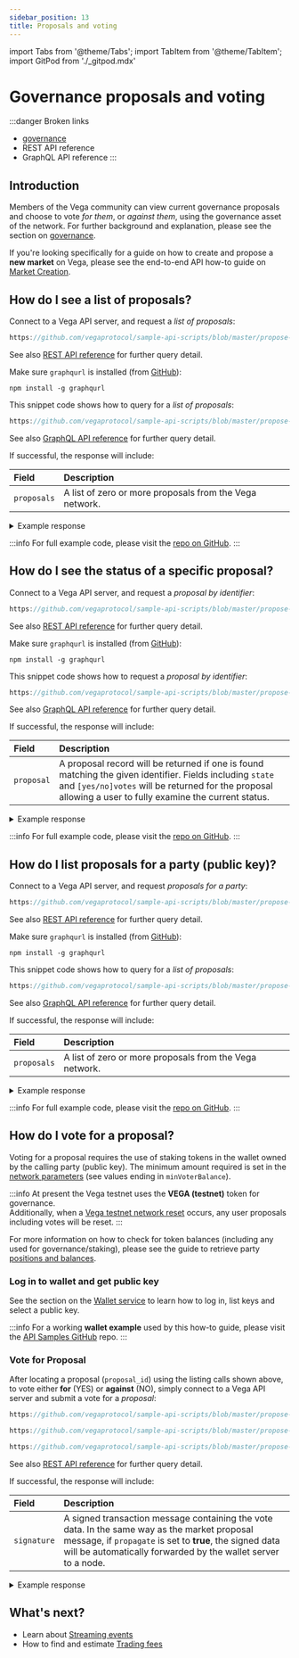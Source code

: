 ```yaml
---
sidebar_position: 13
title: Proposals and voting
---
```

import Tabs from '@theme/Tabs';
import TabItem from '@theme/TabItem';
import GitPod from './_gitpod.mdx'

# Governance proposals and voting

:::danger Broken links
* [governance](https://docs.fairground.vega.xyz/docs/trading-questions/#governance)
* REST API reference
* GraphQL API reference
:::

## Introduction

Members of the Vega community can view current governance proposals and choose to vote *for them*, or *against them*, using the governance asset of the network. For further background and explanation, please see the section on [governance](../trading-questions.md#governance).

If you're looking specifically for a guide on how to create and propose a **new market** on Vega, please see the end-to-end API how-to guide on [Market Creation](create-market.md).

## How do I see a list of proposals?

Connect to a Vega API server, and request a *list of proposals*:  

<GitPod />

<Tabs groupId="codesamples1">
<TabItem value="python-rest" label="Python (REST)">

```js reference
https://github.com/vegaprotocol/sample-api-scripts/blob/master/propose-votes/manage-proposals.py#L91-L95
```

See also [REST API reference](/api/rest/data-node/api/v1/trading_data.html#operation/GetNewMarketProposals) for further query detail.
  
</TabItem>
<TabItem value="shell-graphql" label="Shell (GraphQL)">

Make sure `graphqurl` is installed (from [GitHub](https://github.com/hasura/graphqurl)):

```shell
npm install -g graphqurl
```

This snippet code shows how to query for a *list of proposals*:

```js reference
https://github.com/vegaprotocol/sample-api-scripts/blob/master/propose-votes/manage-proposals-gql.sh#L30-L62
```

See also [GraphQL API reference](/api/graphql/data-node/query.doc.html#L73) for further query detail.
  
</TabItem>
</Tabs>

If successful, the response will include:

| Field          |  Description  |
| :----------------- | :------------- |
| `proposals` | A list of zero or more proposals from the Vega network. |

<details><summary>Example response</summary>

```js reference
https://github.com/vegaprotocol/sample-api-scripts/blob/master/propose-votes/response-examples.txt#L2-L64
```

</details>

:::info
For full example code, please visit the [repo on GitHub](https://github.com/vegaprotocol/sample-api-scripts/blob/master/propose-votes/).
:::

## How do I see the status of a specific proposal?

Connect to a Vega API server, and request a *proposal by identifier*:  

<GitPod />

<Tabs groupId="codesamples2">
<TabItem value="python-rest" label="Python (REST)">

```js reference
https://github.com/vegaprotocol/sample-api-scripts/blob/master/propose-votes/manage-proposals.py#L119-L123
```

See also [REST API reference](/api/rest/data-node/api/v1/trading_data.html#operation/GetProposalByID) for further query detail.

</TabItem>
<TabItem value="shell-graphql" label="Shell (GraphQL)">

Make sure `graphqurl` is installed (from [GitHub](https://github.com/hasura/graphqurl)):

```shell
npm install -g graphqurl
```

This snippet code shows how to request a *proposal by identifier*:

```js reference
https://github.com/vegaprotocol/sample-api-scripts/blob/master/propose-votes/manage-proposals-gql.sh#L70-L102
```

See also [GraphQL API reference](/api/graphql/data-node/query.doc.html#L82) for further query detail.

</TabItem>
</Tabs>

If successful, the response will include:

| Field          |  Description  |
| :----------------- | :------------- |
| `proposal` | A proposal record will be returned if one is found matching the given identifier. Fields including `state` and `[yes/no]votes` will be returned for the proposal allowing a user to fully examine the current status. |

<details><summary>Example response</summary>

```js reference
https://github.com/vegaprotocol/sample-api-scripts/blob/master/propose-votes/response-examples.txt#L2-L64
```

</details>

:::info
For full example code, please visit the [repo on GitHub](https://github.com/vegaprotocol/sample-api-scripts/blob/master/propose-votes/).
:::

## How do I list proposals for a party (public key)?

Connect to a Vega API server, and request *proposals for a party*:  

<GitPod />

<Tabs groupId="codesamples3">
<TabItem value="python-rest" label="Python (REST)">

```js reference
https://github.com/vegaprotocol/sample-api-scripts/blob/master/propose-votes/manage-proposals.py#L107-L111
```

See also [REST API reference](/api/rest/data-node/api/v1/trading_data.html#operation/GetProposalsByParty) for further query detail.

</TabItem>
<TabItem value="shell-graphql" label="Shell (GraphQL)">

Make sure `graphqurl` is installed (from [GitHub](https://github.com/hasura/graphqurl)):

```shell
npm install -g graphqurl
```

This snippet code shows how to query for a *list of proposals*:

```js reference
https://github.com/vegaprotocol/sample-api-scripts/blob/master/propose-votes/manage-proposals-gql.sh#L110-L144
```

See also [GraphQL API reference](/api/graphql/data-node/query.doc.html#L25) for further query detail.

</TabItem>
</Tabs>

If successful, the response will include:

| Field          |  Description  |
| :----------------- | :------------- |
| `proposals` | A list of zero or more proposals from the Vega network. |

<details><summary>Example response</summary>

```js reference
https://github.com/vegaprotocol/sample-api-scripts/blob/master/propose-votes/response-examples.txt#L2-L64
```

</details>

:::info
For full example code, please visit the [repo on GitHub](https://github.com/vegaprotocol/sample-api-scripts/blob/master/propose-votes/).
:::

## How do I vote for a proposal?

Voting for a proposal requires the use of staking tokens in the wallet owned by the calling party (public key). The minimum amount required is set in the [network parameters](create-market.md#where-do-i-find-the-current-network-parameters) (see values ending in `minVoterBalance`).

:::info
At present the Vega testnet uses the **VEGA (testnet)** token for governance.  
Additionally, when a [Vega testnet network reset](../testnet.md#will-the-testnet-be-reset) occurs, any user proposals including votes will be reset.
:::

For more information on how to check for token balances (including any used for governance/staking), please see the guide to retrieve party [positions and balances](positions-balances.md).

### Log in to wallet and get public key

See the section on the [Wallet service](wallet.md) to learn how to log in, list keys and select a public key.  

:::info
For a working **wallet example** used by this how-to guide, please visit the [API Samples GitHub](https://github.com/vegaprotocol/sample-api-scripts/blob/master/propose-markets/) repo.
:::

### Vote for Proposal

After locating a proposal (`proposal_id`) using the listing calls shown above, to vote either **for** (YES) or **against** (NO), simply connect to a Vega API server and submit a vote for a *proposal*:

<GitPod />

<Tabs groupId="codesamples4">
<TabItem value="python-rest" label="Python (REST)">

```js reference
https://github.com/vegaprotocol/sample-api-scripts/blob/master/propose-markets/propose-vote-enact-market.py#L151-L155
```

```js reference
https://github.com/vegaprotocol/sample-api-scripts/blob/master/propose-markets/propose-vote-enact-market.py#L381-L389
```

```js reference
https://github.com/vegaprotocol/sample-api-scripts/blob/master/propose-markets/propose-vote-enact-market.py#L396-L400
```

  See also [REST API reference](/api/rest/data-node/api/v1/trading_data.html#operation/PrepareVote) for further query detail.
</TabItem>
</Tabs>

If successful, the response will include:

| Field          |  Description  |
| :----------------- | :------------- |
| `signature` | A signed transaction message containing the vote data. In the same way as the market proposal message, if `propagate` is set to **true**, the signed data will be automatically forwarded by the wallet server to a node.

<details><summary>Example response</summary>

```js reference
https://github.com/vegaprotocol/sample-api-scripts/blob/master/propose-markets/response-examples.txt#L19-L32
```

</details>



## What's next?

 * Learn about [Streaming events](event-stream.md)
 * How to find and estimate [Trading fees](fees.md)
